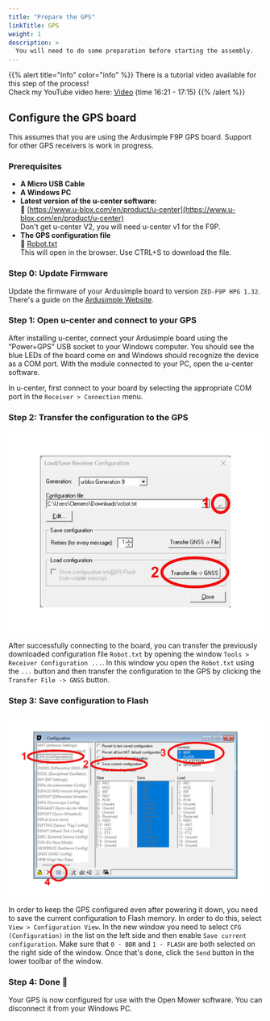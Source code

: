 ```yaml
---
title: "Prepare the GPS"
linkTitle: GPS
weight: 1
description: >
  You will need to do some preparation before starting the assembly.
---
```


{{% alert title="Info" color="info" %}}
There is a tutorial video available for this step of the process! <br/>
Check my YouTube video here: [<i class="fa fa-brands fa-youtube"></i> Video](https://youtu.be/_bImqD-pQSA?t=981)
(time 16:21 - 17:15)
{{% /alert %}}

## Configure the GPS board
This assumes that you are using the Ardusimple F9P GPS board. Support for other GPS receivers is work in progress.




### Prerequisites

- **A Micro USB Cable**
- **A Windows PC**
- **Latest version of the u-center software:**<br/>
  :link:&nbsp;[https://www.u-blox.com/en/product/u-center](https://www.u-blox.com/en/product/u-center)<br/>
  Don't get u-center V2, you will need u-center v1 for the F9P.
- **The GPS configuration file**<br/>
  :link:&nbsp;<a href="https://raw.githubusercontent.com/ClemensElflein/OpenMower/main/configs/GPSConfig/Robot.txt" target="_blank">Robot.txt</a><br/>
  This will open in the browser. Use CTRL+S to download the file.

### Step 0: Update Firmware
Update the firmware of your Ardusimple board to version `ZED-F9P HPG 1.32`. There's a guide on the [Ardusimple Website](https://www.ardusimple.com/zed-f9p-firmware-update-with-simplertk2b/).

### Step 1: Open u-center and connect to your GPS
After installing u-center, connect your Ardusimple board using the "Power+GPS" USB socket to your Windows computer. You should see the blue LEDs of the board come on and Windows should recognize the device as a COM port.
With the module connected to your PC, open the u-center software. 

In u-center, first connect to your board by selecting the appropriate COM port in the `Receiver > Connection` menu.

### Step 2: Transfer the configuration to the GPS
![Transfer Settings to u-center](transfer-gps-settings.jpg)

After successfully connecting to the board, you can transfer
the previously downloaded configuration file `Robot.txt` by opening the window `Tools > Receiver Configuration ...`. In this window you open the `Robot.txt` using the `...` button and then transfer the configuration to the GPS by clicking the `Transfer File -> GNSS` button.

### Step 3: Save configuration to Flash
![Save Settings to Flash](save-settings-to-flash.jpg)

In order to keep the GPS configured even after powering it down, you need to save the current configuration to Flash memory. In order to do this, select `View > Configuration View`. In the new window you need to select `CFG (Configuration)` in the list on the left side and then enable `Save current configuration`. Make sure that `0 - BBR` and `1 - FLASH` are both selected on the right side of the window. Once that's done, click the `Send` button in the lower toolbar of the window.

### Step 4: Done :tada:
Your GPS is now configured for use with the Open Mower software. You can disconnect it from your Windows PC.
